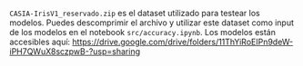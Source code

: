 ```CASIA-IrisV1_reservado.zip``` es el dataset utilizado para testear los modelos. Puedes descomprimir el archivo y utilizar este dataset como input de los modelos en el notebook ``src/accuracy.ipynb``. Los modelos están accesibles aquí: https://drive.google.com/drive/folders/11ThYiRoEIPn9deW-iPH7QWuX8sczpwB-?usp=sharing
